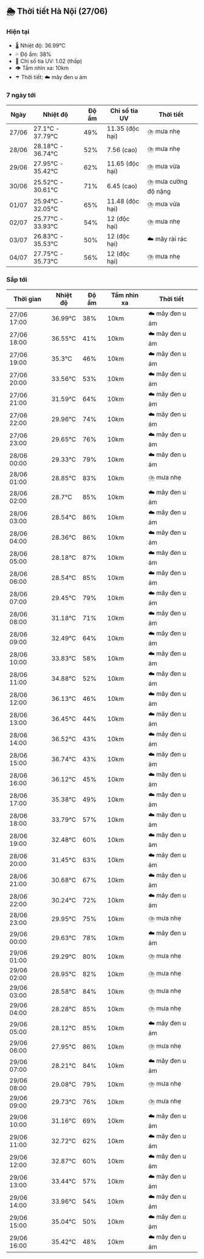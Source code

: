 ## 🌦️ Thời tiết Hà Nội (27/06)

### Hiện tại

- 🌡️ Nhiệt độ: 36.99℃
- 💦 Độ ẩm: 38%
- 🌟 Chỉ số tia UV: 1.02 (thấp)
- 👁️ Tầm nhìn xa: 10km
- ☂️ Thời tiết: ☁️ mây đen u ám

### 7 ngày tới

| Ngày | Nhiệt độ | Độ ẩm | Chỉ số tia UV | Thời tiết |
| --- | --- | --- | --- | --- |
| 27/06 | 27.1℃ - 37.79℃ | 49% | 11.35 (độc hại) | ⛈️ mưa nhẹ |
| 28/06 | 28.18℃ - 36.74℃ | 52% | 7.56 (cao) | ⛈️ mưa nhẹ |
| 29/06 | 27.95℃ - 35.42℃ | 62% | 11.65 (độc hại) | ⛈️ mưa vừa |
| 30/06 | 25.52℃ - 30.61℃ | 71% | 6.45 (cao) | ⛈️ mưa cường độ nặng |
| 01/07 | 25.94℃ - 32.05℃ | 65% | 11.48 (độc hại) | ⛈️ mưa vừa |
| 02/07 | 25.77℃ - 33.93℃ | 54% | 12 (độc hại) | ⛈️ mưa nhẹ |
| 03/07 | 26.83℃ - 35.53℃ | 50% | 12 (độc hại) | ☁️ mây rải rác |
| 04/07 | 27.75℃ - 35.73℃ | 56% | 12 (độc hại) | ⛈️ mưa nhẹ |

### Sắp tới

| Thời gian | Nhiệt độ | Độ ẩm | Tầm nhìn xa | Thời tiết |
| --- | --- | --- | --- | --- |
| 27/06 17:00 | 36.99℃ | 38% | 10km | ☁️ mây đen u ám |
| 27/06 18:00 | 36.55℃ | 41% | 10km | ☁️ mây đen u ám |
| 27/06 19:00 | 35.3℃ | 46% | 10km | ☁️ mây đen u ám |
| 27/06 20:00 | 33.56℃ | 53% | 10km | ☁️ mây đen u ám |
| 27/06 21:00 | 31.59℃ | 64% | 10km | ☁️ mây đen u ám |
| 27/06 22:00 | 29.96℃ | 74% | 10km | ☁️ mây đen u ám |
| 27/06 23:00 | 29.65℃ | 76% | 10km | ☁️ mây đen u ám |
| 28/06 00:00 | 29.33℃ | 79% | 10km | ☁️ mây đen u ám |
| 28/06 01:00 | 28.85℃ | 83% | 10km | ⛈️ mưa nhẹ |
| 28/06 02:00 | 28.7℃ | 85% | 10km | ☁️ mây đen u ám |
| 28/06 03:00 | 28.54℃ | 86% | 10km | ☁️ mây đen u ám |
| 28/06 04:00 | 28.36℃ | 86% | 10km | ☁️ mây đen u ám |
| 28/06 05:00 | 28.18℃ | 87% | 10km | ☁️ mây đen u ám |
| 28/06 06:00 | 28.54℃ | 85% | 10km | ☁️ mây đen u ám |
| 28/06 07:00 | 29.45℃ | 79% | 10km | ☁️ mây đen u ám |
| 28/06 08:00 | 31.18℃ | 71% | 10km | ☁️ mây đen u ám |
| 28/06 09:00 | 32.49℃ | 64% | 10km | ☁️ mây đen u ám |
| 28/06 10:00 | 33.83℃ | 58% | 10km | ☁️ mây đen u ám |
| 28/06 11:00 | 34.88℃ | 52% | 10km | ☁️ mây đen u ám |
| 28/06 12:00 | 36.13℃ | 46% | 10km | ☁️ mây đen u ám |
| 28/06 13:00 | 36.45℃ | 44% | 10km | ☁️ mây đen u ám |
| 28/06 14:00 | 36.52℃ | 43% | 10km | ☁️ mây đen u ám |
| 28/06 15:00 | 36.74℃ | 43% | 10km | ☁️ mây đen u ám |
| 28/06 16:00 | 36.12℃ | 45% | 10km | ☁️ mây đen u ám |
| 28/06 17:00 | 35.38℃ | 49% | 10km | ☁️ mây đen u ám |
| 28/06 18:00 | 33.79℃ | 57% | 10km | ☁️ mây đen u ám |
| 28/06 19:00 | 32.48℃ | 60% | 10km | ☁️ mây đen u ám |
| 28/06 20:00 | 31.45℃ | 63% | 10km | ☁️ mây đen u ám |
| 28/06 21:00 | 30.68℃ | 67% | 10km | ☁️ mây đen u ám |
| 28/06 22:00 | 30.24℃ | 72% | 10km | ☁️ mây đen u ám |
| 28/06 23:00 | 29.95℃ | 75% | 10km | ⛈️ mưa nhẹ |
| 29/06 00:00 | 29.63℃ | 78% | 10km | ☁️ mây đen u ám |
| 29/06 01:00 | 29.29℃ | 80% | 10km | ⛈️ mưa nhẹ |
| 29/06 02:00 | 28.95℃ | 82% | 10km | ⛈️ mưa nhẹ |
| 29/06 03:00 | 28.58℃ | 84% | 10km | ⛈️ mưa nhẹ |
| 29/06 04:00 | 28.28℃ | 85% | 10km | ⛈️ mưa nhẹ |
| 29/06 05:00 | 28.12℃ | 85% | 10km | ☁️ mây đen u ám |
| 29/06 06:00 | 27.95℃ | 86% | 10km | ⛈️ mưa nhẹ |
| 29/06 07:00 | 28.21℃ | 84% | 10km | ☁️ mây đen u ám |
| 29/06 08:00 | 29.08℃ | 79% | 10km | ⛈️ mưa nhẹ |
| 29/06 09:00 | 29.73℃ | 76% | 10km | ⛈️ mưa nhẹ |
| 29/06 10:00 | 31.16℃ | 69% | 10km | ☁️ mây đen u ám |
| 29/06 11:00 | 32.72℃ | 62% | 10km | ☁️ mây đen u ám |
| 29/06 12:00 | 32.87℃ | 60% | 10km | ☁️ mây đen u ám |
| 29/06 13:00 | 33.44℃ | 57% | 10km | ☁️ mây đen u ám |
| 29/06 14:00 | 33.96℃ | 54% | 10km | ☁️ mây đen u ám |
| 29/06 15:00 | 35.04℃ | 50% | 10km | ☁️ mây đen u ám |
| 29/06 16:00 | 35.42℃ | 48% | 10km | ☁️ mây đen u ám |
